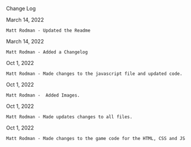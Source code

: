 Change Log 

March 14, 2022

    Matt Rodman - Updated the Readme

March 14, 2022

    Matt Rodman - Added a Changelog 

Oct 1, 2022

    Matt Rodman - Made changes to the javascript file and updated code. 


Oct 1, 2022 

    Matt Rodman -  Added Images.

Oct 1, 2022

    Matt Rodman - Made updates changes to all files.

Oct 1, 2022

    Matt Rodman - Made changes to the game code for the HTML, CSS and JS


